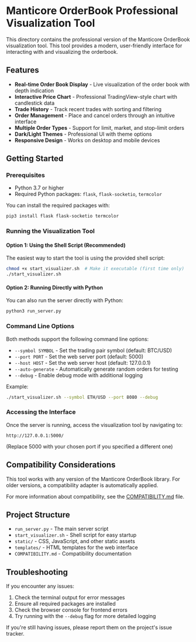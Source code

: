# Manticore OrderBook Professional Visualization Tool

This directory contains the professional version of the Manticore OrderBook visualization tool. This tool provides a modern, user-friendly interface for interacting with and visualizing the orderbook.

## Features

- **Real-time Order Book Display** - Live visualization of the order book with depth indication
- **Interactive Price Chart** - Professional TradingView-style chart with candlestick data
- **Trade History** - Track recent trades with sorting and filtering
- **Order Management** - Place and cancel orders through an intuitive interface
- **Multiple Order Types** - Support for limit, market, and stop-limit orders
- **Dark/Light Themes** - Professional UI with theme options
- **Responsive Design** - Works on desktop and mobile devices

## Getting Started

### Prerequisites

- Python 3.7 or higher
- Required Python packages: `flask`, `flask-socketio`, `termcolor`

You can install the required packages with:

```bash
pip3 install flask flask-socketio termcolor
```

### Running the Visualization Tool

#### Option 1: Using the Shell Script (Recommended)

The easiest way to start the tool is using the provided shell script:

```bash
chmod +x start_visualizer.sh  # Make it executable (first time only)
./start_visualizer.sh
```

#### Option 2: Running Directly with Python

You can also run the server directly with Python:

```bash
python3 run_server.py
```

### Command Line Options

Both methods support the following command line options:

- `--symbol SYMBOL` - Set the trading pair symbol (default: BTC/USD)
- `--port PORT` - Set the web server port (default: 5000)
- `--host HOST` - Set the web server host (default: 127.0.0.1)
- `--auto-generate` - Automatically generate random orders for testing
- `--debug` - Enable debug mode with additional logging

Example:

```bash
./start_visualizer.sh --symbol ETH/USD --port 8080 --debug
```

### Accessing the Interface

Once the server is running, access the visualization tool by navigating to:

```
http://127.0.0.1:5000/
```

(Replace 5000 with your chosen port if you specified a different one)

## Compatibility Considerations

This tool works with any version of the Manticore OrderBook library. For older versions, a compatibility adapter is automatically applied.

For more information about compatibility, see the [COMPATIBILITY.md](./COMPATIBILITY.md) file.

## Project Structure

- `run_server.py` - The main server script
- `start_visualizer.sh` - Shell script for easy startup
- `static/` - CSS, JavaScript, and other static assets
- `templates/` - HTML templates for the web interface
- `COMPATIBILITY.md` - Compatibility documentation

## Troubleshooting

If you encounter any issues:

1. Check the terminal output for error messages
2. Ensure all required packages are installed
3. Check the browser console for frontend errors
4. Try running with the `--debug` flag for more detailed logging

If you're still having issues, please report them on the project's issue tracker. 